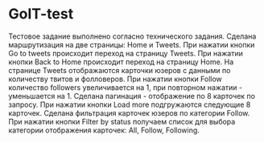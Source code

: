 # GoIT-test
Тестовое задание выполнено согласно технического задания. 
Сделана маршрутизация на две страницы: Home и Tweets.
При нажатии кнопки Go to tweets происходит переход на страницу  Tweets.
При нажатии кнопки Back to Home происходит переход на страницу  Home.
На странице Tweets отображаются карточки юзеров с данными по количеству твитов и фолловеров.
При нажатии кнопки Follow количество followers увеличивается на 1, при повторном нажатии - уменьшается на 1.
Сделана пагинация - отображение по 8 карточек по запросу. При нажатии кнопки Load more подгружаются следующие 8 карточек.
Сделана фильтрация карточек юзеров по категории Follow. При нажатии кнопки Filter by status получаем список для выбора категории отображения карточек: All, Follow, Following.
